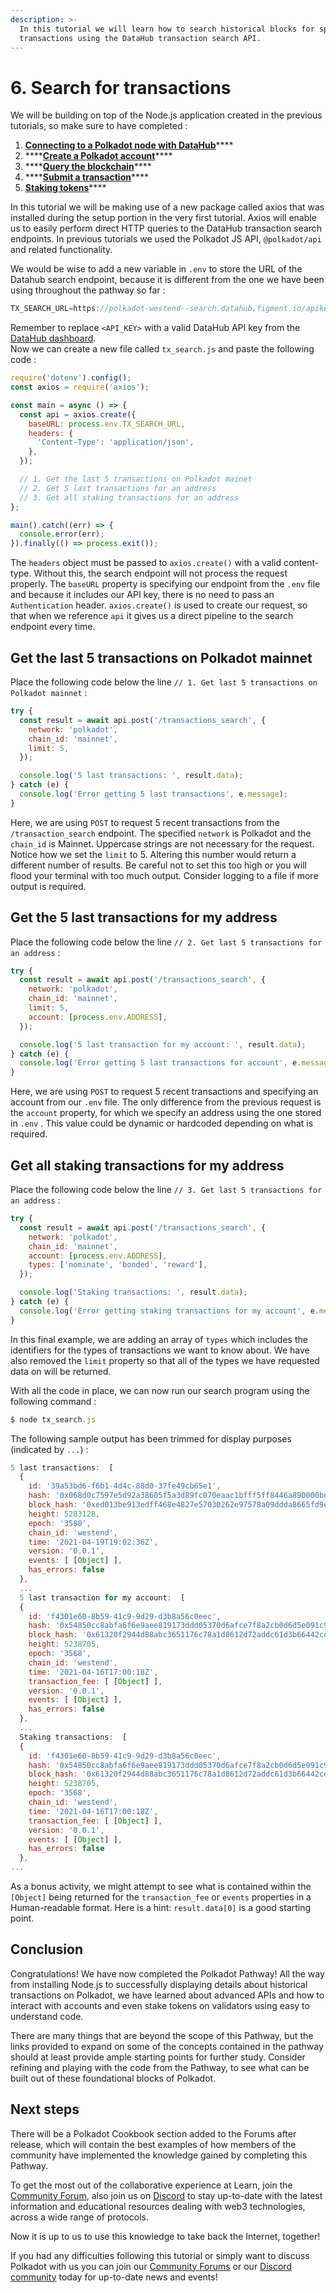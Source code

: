 ```yaml
---
description: >-
  In this tutorial we will learn how to search historical blocks for specific
  transactions using the DataHub transaction search API.
---
```


# 6. Search for transactions

We will be building on top of the Node.js application created in the previous tutorials, so make sure to have completed : 

1. [**Connecting to a Polkadot node with DataHub**]()\*\*\*\*
2. \*\*\*\*[**Create a Polkadot account**]()\*\*\*\*
3. \*\*\*\*[**Query the blockchain**]()\*\*\*\*
4. \*\*\*\*[**Submit a transaction**]()\*\*\*\*
5. [**Staking tokens**]()\*\*\*\*

In this tutorial we will be making use of a new package called axios that was installed during the setup portion in the very first tutorial. Axios will enable us to easily perform direct HTTP queries to the DataHub transaction search endpoints. In previous tutorials we used the Polkadot JS API, `@polkadot/api` and related functionality. 

We would be wise to add a new variable in `.env` to store the URL of the Datahub search endpoint, because it is different from the one we have been using throughout the pathway so far :

```javascript
TX_SEARCH_URL=https://polkadot-westend--search.datahub.figment.io/apikey/<API_KEY>
```

Remember to replace `<API_KEY>` with a valid DataHub API key from the [DataHub dashboard](https://datahub.figment.io).  
Now we can create a new file called `tx_search.js` and paste the following code :

```javascript
require('dotenv').config();
const axios = require('axios');

const main = async () => {
  const api = axios.create({
    baseURL: process.env.TX_SEARCH_URL,
    headers: {
      'Content-Type': 'application/json',
    },
  });

  // 1. Get the last 5 transactions on Polkadot mainet
  // 2. Get 5 last transactions for an address
  // 3. Get all staking transactions for an address
};

main().catch((err) => {
  console.error(err);
}).finally(() => process.exit());

```

The `headers` object must be passed to `axios.create()` with a valid content-type. Without this, the search endpoint will not process the request properly. The `baseURL` property is specifying our endpoint from the `.env` file and because it includes our API key, there is no need to pass an `Authentication` header. `axios.create()` is used to create our request, so that when we reference `api` it gives us a direct pipeline to the search endpoint every time. 

## Get the last 5 transactions on Polkadot mainnet

Place the following code below the line `// 1. Get last 5 transactions on Polkadot mainnet` :

```javascript
try {
  const result = await api.post('/transactions_search', {
    network: 'polkadot',
    chain_id: 'mainnet',
    limit: 5,
  });

  console.log('5 last transactions: ', result.data);
} catch (e) {
  console.log('Error getting 5 last transactions', e.message);
}
```

Here, we are using `POST` to request 5 recent transactions from the `/transaction_search` endpoint. The  specified `network` is Polkadot and the `chain_id` is Mainnet. Uppercase strings are not necessary for the request. Notice how we set the `limit` to 5. Altering this number would return a different number of results. Be careful not to set this too high or you will flood your terminal with too much output. Consider logging to a file if more output is required. 

## Get the 5 last transactions for my address

Place the following code below the line `// 2. Get last 5 transactions for an address` :

```javascript
try {
  const result = await api.post('/transactions_search', {
    network: 'polkadot',
    chain_id: 'mainnet',
    limit: 5,
    account: [process.env.ADDRESS],
  });

  console.log('5 last transaction for my account: ', result.data);
} catch (e) {
  console.log('Error getting 5 last transactions for account', e.message);
}
```

Here, we are using `POST` to request 5 recent transactions and specifying an account from our `.env` file. The only difference from the previous request is the `account` property, for which we specify an address using the one stored in `.env` . This value could be dynamic or hardcoded depending on what is required.

## Get all staking transactions for my address

Place the following code below the line `// 3. Get last 5 transactions for an address` :

```javascript
try {
  const result = await api.post('/transactions_search', {
    network: 'polkadot',
    chain_id: 'mainnet',
    account: [process.env.ADDRESS],
    types: ['nominate', 'bonded', 'reward'],
  });

  console.log('Staking transactions: ', result.data);
} catch (e) {
  console.log('Error getting staking transactions for my account', e.message);
}
```

In this final example, we are adding an array of `types` which includes the identifiers for the types of transactions we want to know about. We have also removed the `limit` property so that all of the types we have requested data on will be returned.

With all the code in place, we can now run our search program using the following command :

```javascript
$ node tx_search.js
```

The following sample output has been trimmed for display purposes \(indicated by `...`\) :

```javascript
5 last transactions:  [
  {
    id: '39a53bd6-f6b1-4d4c-88d0-37fe49cb65e1',
    hash: '0x068d0c7597e5d92a38605f5a3d89fc070eaac1bfff5ff8446a890000be72709a',
    block_hash: '0xed013be913edff468e4827e57030262e97578a09ddda8665fd9ef11af1d6af0f',
    height: 5283128,
    epoch: '3580',
    chain_id: 'westend',
    time: '2021-04-19T19:02:36Z',
    version: '0.0.1',
    events: [ [Object] ],
    has_errors: false
  },
  ...
  5 last transaction for my account:  [
  {
    id: 'f4301e60-8b59-41c9-9d29-d3b8a56c0eec',
    hash: '0x54850cc8abfa6f6e9aee819173ddd05370d6afce7f8a2cb0d6d5e091c92baa7f',
    block_hash: '0x61320f2944d88abc3651176c78a1d8612d72addc61d3b66442cedcaf46e840ff',
    height: 5238705,
    epoch: '3568',
    chain_id: 'westend',
    time: '2021-04-16T17:00:18Z',
    transaction_fee: [ [Object] ],
    version: '0.0.1',
    events: [ [Object] ],
    has_errors: false
  },
  ...
  Staking transactions:  [
  {
    id: 'f4301e60-8b59-41c9-9d29-d3b8a56c0eec',
    hash: '0x54850cc8abfa6f6e9aee819173ddd05370d6afce7f8a2cb0d6d5e091c92baa7f',
    block_hash: '0x61320f2944d88abc3651176c78a1d8612d72addc61d3b66442cedcaf46e840ff',
    height: 5238705,
    epoch: '3568',
    chain_id: 'westend',
    time: '2021-04-16T17:00:18Z',
    transaction_fee: [ [Object] ],
    version: '0.0.1',
    events: [ [Object] ],
    has_errors: false
  },
...
```

As a bonus activity, we might attempt to see what is contained within the `[Object]` being returned for the `transaction_fee` or `events` properties in a Human-readable format. Here is a hint:  `result.data[0]` is a good starting point.

## Conclusion

Congratulations! We have now completed the Polkadot Pathway! All the way from installing Node.js to successfully displaying details about historical transactions on Polkadot, we have learned about advanced APIs and how to interact with accounts and even stake tokens on validators using easy to understand code.

There are many things that are beyond the scope of this Pathway, but the links provided to expand on some of the concepts contained in the pathway should at least provide ample starting points for further study. Consider refining and playing with the code from the Pathway, to see what can be built out of these foundational blocks of Polkadot. 

## Next steps

There will be a Polkadot Cookbook section added to the Forums after release, which will contain the best examples of how members of the community have implemented the knowledge gained by completing this Pathway.

To get the most out of the collaborative experience at Learn, join the [Community Forum](https://community.figment.io), also join us on [Discord](https://discord.com/invite/fszyM7K) to stay up-to-date with the latest information and educational resources dealing with web3 technologies, across a wide range of protocols.

Now it is up to us to use this knowledge to take back the Internet, together!

If you had any difficulties following this tutorial or simply want to discuss Polkadot with us you can join our [Community Forums](https://community.figment.io) or our [Discord community](https://discord.com/invite/fszyM7K) today for up-to-date news and events!

